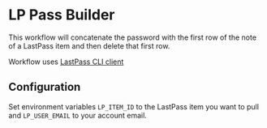 # LP Pass Builder

This workflow will concatenate the password with the first row of the note of a LastPass item and then delete that first row.

Workflow uses [LastPass CLI client](https://github.com/lastpass/lastpass-cli)

## Configuration 
Set environment variables `LP_ITEM_ID` to the LastPass item you want to pull and `LP_USER_EMAIL` to your account email.
